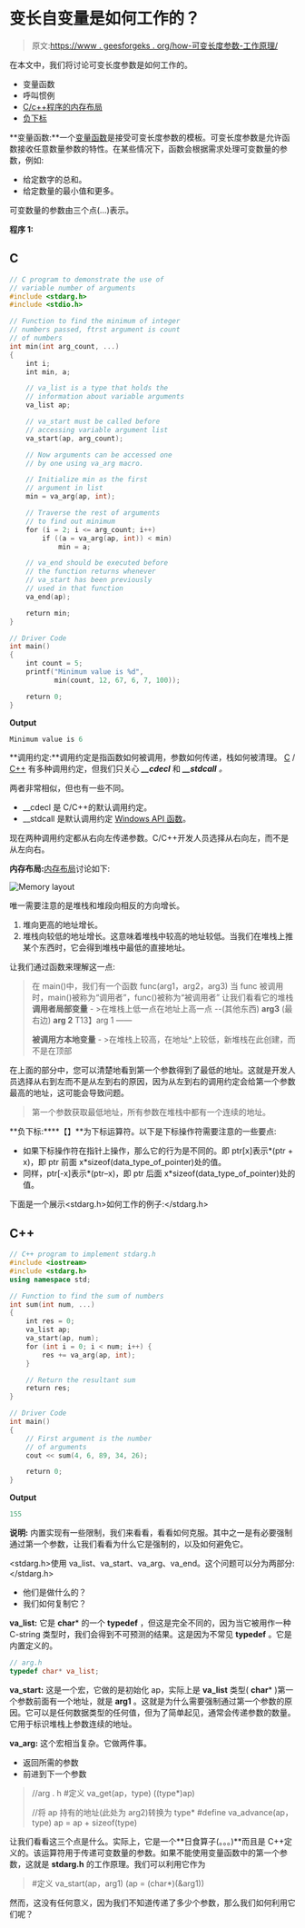 # 变长自变量是如何工作的？

> 原文:[https://www . geesforgeks . org/how-可变长度参数-工作原理/](https://www.geeksforgeeks.org/how-variable-length-argument-works/)

在本文中，我们将讨论可变长度参数是如何工作的。

*   变量函数
*   呼叫惯例
*   [C/c++程序的内存布局](https://www.geeksforgeeks.org/memory-layout-of-c-program/)
*   [负下标](https://www.geeksforgeeks.org/overloading-subscript-or-array-index-operator-in-c/)

**变量函数:**一个[变量函数](https://www.geeksforgeeks.org/variadic-function-templates-c/)是接受可变长度参数的模板。可变长度参数是允许函数接收任意数量参数的特性。在某些情况下，函数会根据需求处理可变数量的参数，例如:

*   给定数字的总和。
*   给定数量的最小值和更多。

可变数量的参数由三个点(…)表示。

**程序 1:**

## C

```cpp
// C program to demonstrate the use of
// variable number of arguments
#include <stdarg.h>
#include <stdio.h>

// Function to find the minimum of integer
// numbers passed, ftrst argument is count
// of numbers
int min(int arg_count, ...)
{
    int i;
    int min, a;

    // va_list is a type that holds the
    // information about variable arguments
    va_list ap;

    // va_start must be called before
    // accessing variable argument list
    va_start(ap, arg_count);

    // Now arguments can be accessed one
    // by one using va_arg macro.

    // Initialize min as the first
    // argument in list
    min = va_arg(ap, int);

    // Traverse the rest of arguments
    // to find out minimum
    for (i = 2; i <= arg_count; i++)
        if ((a = va_arg(ap, int)) < min)
            min = a;

    // va_end should be executed before
    // the function returns whenever
    // va_start has been previously
    // used in that function
    va_end(ap);

    return min;
}

// Driver Code
int main()
{
    int count = 5;
    printf("Minimum value is %d",
           min(count, 12, 67, 6, 7, 100));

    return 0;
}
```

**Output**

```cpp
Minimum value is 6
```

**调用约定:**调用约定是指函数如何被调用，参数如何传递，栈如何被清理。 [C](https://www.geeksforgeeks.org/c-programming-language/) / [C++](https://www.geeksforgeeks.org/c-plus-plus/) 有多种调用约定，但我们只关心 ***__cdecl*** 和 ***__stdcall** 。*

两者非常相似，但也有一些不同。

*   __cdecl 是 C/C++的默认调用约定。
*   __stdcall 是默认调用约定 [Windows API 函数](https://www.geeksforgeeks.org/web-window-api-window-locationbar-property/)。

现在两种调用约定都从右向左传递参数。C/C++开发人员选择从右向左，而不是从左向右。

**内存布局:**[内存布局](https://www.geeksforgeeks.org/memory-layout-of-c-program/)讨论如下:

![Memory layout](img/c95ae9f05e5e908a7676b906480f4a26.png)

唯一需要注意的是堆栈和堆段向相反的方向增长。

1.  堆向更高的地址增长。
2.  堆栈向较低的地址增长。这意味着堆栈中较高的地址较低。当我们在堆栈上推某个东西时，它会得到堆栈中最低的直接地址。

让我们通过函数来理解这一点:

> 在 main()中，我们有一个函数 func(arg1，arg2，arg3)
> 当 func 被调用时，main()被称为“调用者”，func()被称为“被调用者”
> 让我们看看它的堆栈
> **调用者局部变量** - >在堆栈上低一点在地址上高一点
> --(其他东西)
> **arg3** (最右边)
> **arg 2**
> T13】arg 1
> ——
> 
> **被调用方本地变量** - >在堆栈上较高，在地址^上较低，新堆栈在此创建，而不是在顶部

在上面的部分中，您可以清楚地看到第一个参数得到了最低的地址。这就是开发人员选择从右到左而不是从左到右的原因，因为从左到右的调用约定会给第一个参数最高的地址，这可能会导致问题。

> 第一个参数获取最低地址，所有参数在堆栈中都有一个连续的地址。

**负下标:****【】**为下标运算符。以下是下标操作符需要注意的一些要点:

*   如果下标操作符在指针上操作，那么它的行为是不同的。即 ptr[x]表示*(ptr + x)，即 ptr 前面 x*sizeof(data_type_of_pointer)处的值。
*   同样，ptr[-x]表示*(ptr–x)，即 ptr 后面 x*sizeof(data_type_of_pointer)处的值。

下面是一个展示<stdarg.h>如何工作的例子:</stdarg.h>

## C++

```cpp
// C++ program to implement stdarg.h
#include <iostream>
#include <stdarg.h>
using namespace std;

// Function to find the sum of numbers
int sum(int num, ...)
{
    int res = 0;
    va_list ap;
    va_start(ap, num);
    for (int i = 0; i < num; i++) {
        res += va_arg(ap, int);
    }

    // Return the resultant sum
    return res;
}

// Driver Code
int main()
{
    // First argument is the number
    // of arguments
    cout << sum(4, 6, 89, 34, 26);

    return 0;
}
```

**Output**

```cpp
155
```

**说明:**
内置实现有一些限制，我们来看看，看看如何克服。其中之一是有必要强制通过第一个参数，让我们看看为什么它是强制的，以及如何避免它。

<stdarg.h>使用 va_list、va_start、va_arg、va_end。这个问题可以分为两部分:</stdarg.h>

*   他们是做什么的？
*   我们如何复制它？

**va_list:** 它是 **char*** 的一个 **typedef** ，但这是完全不同的，因为当它被用作一种 C-string 类型时，我们会得到不可预测的结果。这是因为不常见 **typedef** 。它是内置定义的。

```cpp
// arg.h
typedef char* va_list;
```

**va_start:** 这是一个宏，它做的是初始化 ap，实际上是 **va_list** 类型( **char*** )第一个参数前面有一个地址，就是 **arg1** 。这就是为什么需要强制通过第一个参数的原因。它可以是任何数据类型的任何值，但为了简单起见，通常会传递参数的数量。它用于标识堆栈上参数连续的地址。

**va_arg:** 这个宏相当复杂。它做两件事。

*   返回所需的参数
*   前进到下一个参数

> //arg . h
> #定义 va_get(ap，type) ((type*)ap)
> 
> //将 ap 持有的地址(此处为 arg2)转换为 type*
> #define va_advance(ap，type) ap = ap + sizeof(type)

让我们看看这三个点是什么。实际上，它是一个**日食算子(。。。)**而且是 C++定义的。该运算符用于传递可变数量的参数。如果不能使用变量函数中的第一个参数，这就是 **stdarg.h** 的工作原理。我们可以利用它作为

> #定义 va_start(ap，arg1) (ap = (char*)(&arg1))

然而，这没有任何意义，因为我们不知道传递了多少个参数，那么我们如何利用它们呢？